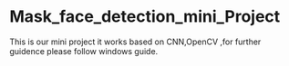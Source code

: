 # Mask_face_detection_mini_Project
This is our mini project it works based on CNN,OpenCV ,for further guidence please follow windows guide.

